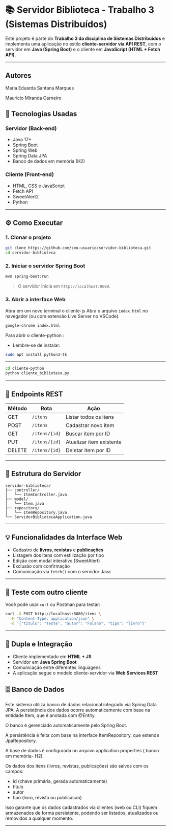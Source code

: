 # 📚 Servidor Biblioteca - Trabalho 3 (Sistemas Distribuídos)

Este projeto é parte do **Trabalho 3 da disciplina de Sistemas Distribuídos** e implementa uma aplicação no estilo **cliente-servidor via API REST**, com o servidor em **Java (Spring Boot)** e o cliente em **JavaScript (HTML + Fetch API)**.

---
## Autores
Maria Eduarda Santana Marques

Mauricio Miranda Carneiro

## 🔧 Tecnologias Usadas

### Servidor (Back-end)
- Java 17+
- Spring Boot
- Spring Web
- Spring Data JPA
- Banco de dados em memória (H2)

### Cliente (Front-end)
- HTML, CSS e JavaScript
- Fetch API
- SweetAlert2
- Python
---

## ⚙️ Como Executar

### 1. Clonar o projeto
```bash
git clone https://github.com/seu-usuario/servidor-biblioteca.git
cd servidor-biblioteca
```

### 2. Iniciar o servidor Spring Boot
```bash
mvn spring-boot:run
```
> O servidor inicia em `http://localhost:8080`.

### 3. Abrir a interface Web
Abra em um novo terminal o cliente-js
Abra o arquivo `index.html` no navegador (ou com extensão Live Server no VSCode).
```bash
google-chrome index.html
```
Para abrir o cliente-python :
- Lembre-se de instalar: 
```bash
sudo apt install python3-tk
```
---

```bash
cd cliente-python
python cliente_biblioteca.py
```
---

## 📌 Endpoints REST

| Método | Rota                | Ação                       |
|--------|---------------------|----------------------------|
| GET    | `/itens`            | Listar todos os itens      |
| POST   | `/itens`            | Cadastrar novo item        |
| GET    | `/itens/{id}`       | Buscar item por ID         |
| PUT    | `/itens/{id}`       | Atualizar item existente   |
| DELETE | `/itens/{id}`       | Deletar item por ID        |

---

## 📁 Estrutura do Servidor

```
servidor-biblioteca/
├── controller/
│   └── ItemController.java
├── model/
│   └── Item.java
├── repository/
│   └── ItemRepository.java
└── ServidorBibliotecaApplication.java
```

---

## 💡 Funcionalidades da Interface Web

- Cadastro de **livros**, **revistas** e **publicações**
- Listagem dos itens com estilização por tipo
- Edição com modal interativo (SweetAlert)
- Exclusão com confirmação
- Comunicação via `fetch()` com o servidor Java

---

## 🧪 Teste com outro cliente

Você pode usar `curl` ou Postman para testar:

```bash
curl -X POST http://localhost:8080/itens \
  -H "Content-Type: application/json" \
  -d '{"titulo": "Teste", "autor": "Fulano", "tipo": "livro"}'
```

---

## 🤝 Dupla e Integração

- Cliente implementado em **HTML + JS**
- Servidor em **Java Spring Boot**
- Comunicação entre diferentes linguagens
- A aplicação segue o modelo cliente-servidor via **Web Services REST**

## 🗄️ Banco de Dados
Este sistema utiliza banco de dados relacional integrado via Spring Data JPA. A persistência dos dados ocorre automaticamente com base na entidade Item, que é anotada com @Entity.

O banco é gerenciado automaticamente pelo Spring Boot.

A persistência é feita com base na interface ItemRepository, que estende JpaRepository.

A base de dados é configurada no arquivo application.properties ( banco em memória- H2).

Os dados dos itens (livros, revistas, publicações) são salvos com os campos:
- id (chave primária, gerada automaticamente)
- titulo
- autor
- tipo (livro, revista ou publicacao)

Isso garante que os dados cadastrados via clientes (web ou CLI) fiquem armazenados de forma persistente, podendo ser listados, atualizados ou removidos a qualquer momento.


---
